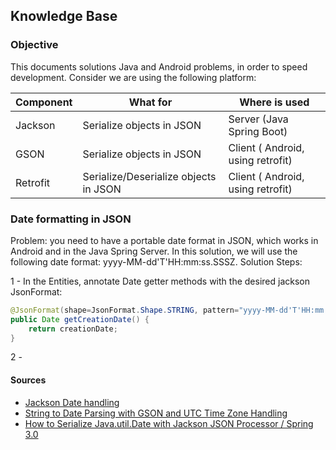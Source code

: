 ## Knowledge Base


### Objective

This documents solutions Java and Android problems, in order to speed development. Consider we are using the following platform:

Component | What for | Where is used 
------ |------ | ----------------------------------
Jackson | Serialize objects in JSON | Server (Java Spring Boot)
GSON | Serialize objects in JSON | Client ( Android, using retrofit)
Retrofit | Serialize/Deserialize objects in JSON | Client ( Android, using retrofit)


### Date formatting in JSON

Problem: you need to have a portable date format in JSON, which works in Android and in the Java Spring Server. In this solution, we will use the following date format: yyyy-MM-dd'T'HH:mm:ss.SSSZ. Solution Steps:

1 - In the Entities, annotate Date getter methods with the desired jackson JsonFormat:
```java
@JsonFormat(shape=JsonFormat.Shape.STRING, pattern="yyyy-MM-dd'T'HH:mm:ss.SSSZ", timezone="UTC")
public Date getCreationDate() {
	return creationDate;
}
```

2 - 

 




#### Sources

- [Jackson Date handling](http://wiki.fasterxml.com/JacksonFAQDateHandling)
- [String to Date Parsing with GSON and UTC Time Zone Handling](http://kylewbanks.com/blog/String-Date-Parsing-with-GSON-UTC-Time-Zone)
- [How to Serialize Java.util.Date with Jackson JSON Processor / Spring 3.0](http://java.dzone.com/articles/how-serialize-javautildate)